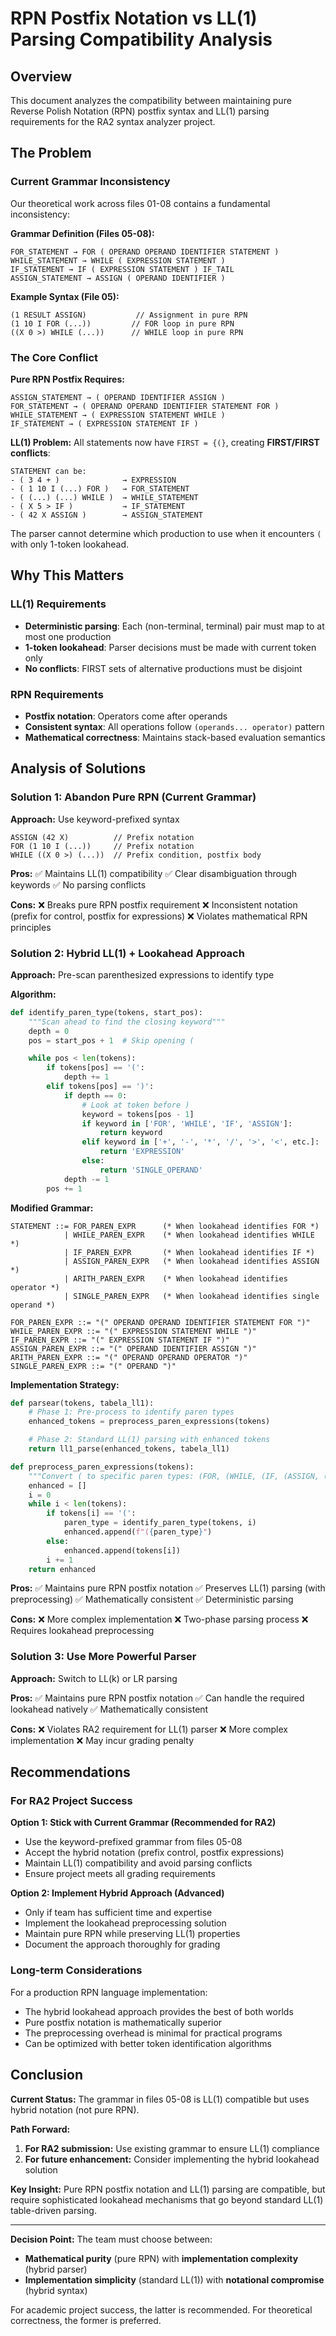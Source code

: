 # RPN Postfix Notation vs LL(1) Parsing Compatibility Analysis

## Overview

This document analyzes the compatibility between maintaining pure Reverse Polish Notation (RPN) postfix syntax and LL(1) parsing requirements for the RA2 syntax analyzer project.

## The Problem

### Current Grammar Inconsistency

Our theoretical work across files 01-08 contains a fundamental inconsistency:

**Grammar Definition (Files 05-08):**
```
FOR_STATEMENT → FOR ( OPERAND OPERAND IDENTIFIER STATEMENT )
WHILE_STATEMENT → WHILE ( EXPRESSION STATEMENT )
IF_STATEMENT → IF ( EXPRESSION STATEMENT ) IF_TAIL
ASSIGN_STATEMENT → ASSIGN ( OPERAND IDENTIFIER )
```

**Example Syntax (File 05):**
```
(1 RESULT ASSIGN)           // Assignment in pure RPN
(1 10 I FOR (...))         // FOR loop in pure RPN
((X 0 >) WHILE (...))      // WHILE loop in pure RPN
```

### The Core Conflict

**Pure RPN Postfix Requires:**
```
ASSIGN_STATEMENT → ( OPERAND IDENTIFIER ASSIGN )
FOR_STATEMENT → ( OPERAND OPERAND IDENTIFIER STATEMENT FOR )
WHILE_STATEMENT → ( EXPRESSION STATEMENT WHILE )
IF_STATEMENT → ( EXPRESSION STATEMENT IF )
```

**LL(1) Problem:**
All statements now have `FIRST = {(}`, creating **FIRST/FIRST conflicts**:

```
STATEMENT can be:
- ( 3 4 + )              → EXPRESSION
- ( 1 10 I (...) FOR )   → FOR_STATEMENT
- ( (...) (...) WHILE )  → WHILE_STATEMENT
- ( X 5 > IF )           → IF_STATEMENT
- ( 42 X ASSIGN )        → ASSIGN_STATEMENT
```

The parser cannot determine which production to use when it encounters `(` with only 1-token lookahead.

## Why This Matters

### LL(1) Requirements
- **Deterministic parsing**: Each (non-terminal, terminal) pair must map to at most one production
- **1-token lookahead**: Parser decisions must be made with current token only
- **No conflicts**: FIRST sets of alternative productions must be disjoint

### RPN Requirements
- **Postfix notation**: Operators come after operands
- **Consistent syntax**: All operations follow `(operands... operator)` pattern
- **Mathematical correctness**: Maintains stack-based evaluation semantics

## Analysis of Solutions

### Solution 1: Abandon Pure RPN (Current Grammar)

**Approach:** Use keyword-prefixed syntax
```
ASSIGN (42 X)          // Prefix notation
FOR (1 10 I (...))     // Prefix notation
WHILE ((X 0 >) (...))  // Prefix condition, postfix body
```

**Pros:**
✅ Maintains LL(1) compatibility
✅ Clear disambiguation through keywords
✅ No parsing conflicts

**Cons:**
❌ Breaks pure RPN postfix requirement
❌ Inconsistent notation (prefix for control, postfix for expressions)
❌ Violates mathematical RPN principles

### Solution 2: Hybrid LL(1) + Lookahead Approach

**Approach:** Pre-scan parenthesized expressions to identify type

**Algorithm:**
```python
def identify_paren_type(tokens, start_pos):
    """Scan ahead to find the closing keyword"""
    depth = 0
    pos = start_pos + 1  # Skip opening (

    while pos < len(tokens):
        if tokens[pos] == '(':
            depth += 1
        elif tokens[pos] == ')':
            if depth == 0:
                # Look at token before )
                keyword = tokens[pos - 1]
                if keyword in ['FOR', 'WHILE', 'IF', 'ASSIGN']:
                    return keyword
                elif keyword in ['+', '-', '*', '/', '>', '<', etc.]:
                    return 'EXPRESSION'
                else:
                    return 'SINGLE_OPERAND'
            depth -= 1
        pos += 1
```

**Modified Grammar:**
```ebnf
STATEMENT ::= FOR_PAREN_EXPR      (* When lookahead identifies FOR *)
            | WHILE_PAREN_EXPR    (* When lookahead identifies WHILE *)
            | IF_PAREN_EXPR       (* When lookahead identifies IF *)
            | ASSIGN_PAREN_EXPR   (* When lookahead identifies ASSIGN *)
            | ARITH_PAREN_EXPR    (* When lookahead identifies operator *)
            | SINGLE_PAREN_EXPR   (* When lookahead identifies single operand *)

FOR_PAREN_EXPR ::= "(" OPERAND OPERAND IDENTIFIER STATEMENT FOR ")"
WHILE_PAREN_EXPR ::= "(" EXPRESSION STATEMENT WHILE ")"
IF_PAREN_EXPR ::= "(" EXPRESSION STATEMENT IF ")"
ASSIGN_PAREN_EXPR ::= "(" OPERAND IDENTIFIER ASSIGN ")"
ARITH_PAREN_EXPR ::= "(" OPERAND OPERAND OPERATOR ")"
SINGLE_PAREN_EXPR ::= "(" OPERAND ")"
```

**Implementation Strategy:**
```python
def parsear(tokens, tabela_ll1):
    # Phase 1: Pre-process to identify paren types
    enhanced_tokens = preprocess_paren_expressions(tokens)

    # Phase 2: Standard LL(1) parsing with enhanced tokens
    return ll1_parse(enhanced_tokens, tabela_ll1)

def preprocess_paren_expressions(tokens):
    """Convert ( to specific paren types: (FOR, (WHILE, (IF, (ASSIGN, (EXPR"""
    enhanced = []
    i = 0
    while i < len(tokens):
        if tokens[i] == '(':
            paren_type = identify_paren_type(tokens, i)
            enhanced.append(f"({paren_type}")
        else:
            enhanced.append(tokens[i])
        i += 1
    return enhanced
```

**Pros:**
✅ Maintains pure RPN postfix notation
✅ Preserves LL(1) parsing (with preprocessing)
✅ Mathematically consistent
✅ Deterministic parsing

**Cons:**
❌ More complex implementation
❌ Two-phase parsing process
❌ Requires lookahead preprocessing

### Solution 3: Use More Powerful Parser

**Approach:** Switch to LL(k) or LR parsing

**Pros:**
✅ Maintains pure RPN postfix notation
✅ Can handle the required lookahead natively
✅ Mathematically consistent

**Cons:**
❌ Violates RA2 requirement for LL(1) parser
❌ More complex implementation
❌ May incur grading penalty

## Recommendations

### For RA2 Project Success

**Option 1: Stick with Current Grammar (Recommended for RA2)**
- Use the keyword-prefixed grammar from files 05-08
- Accept the hybrid notation (prefix control, postfix expressions)
- Maintain LL(1) compatibility and avoid parsing conflicts
- Ensure project meets all grading requirements

**Option 2: Implement Hybrid Approach (Advanced)**
- Only if team has sufficient time and expertise
- Implement the lookahead preprocessing solution
- Maintain pure RPN while preserving LL(1) properties
- Document the approach thoroughly for grading

### Long-term Considerations

For a production RPN language implementation:
- The hybrid lookahead approach provides the best of both worlds
- Pure postfix notation is mathematically superior
- The preprocessing overhead is minimal for practical programs
- Can be optimized with better token identification algorithms

## Conclusion

**Current Status:** The grammar in files 05-08 is LL(1) compatible but uses hybrid notation (not pure RPN).

**Path Forward:**
1. **For RA2 submission:** Use existing grammar to ensure LL(1) compliance
2. **For future enhancement:** Consider implementing the hybrid lookahead solution

**Key Insight:** Pure RPN postfix notation and LL(1) parsing are compatible, but require sophisticated lookahead mechanisms that go beyond standard LL(1) table-driven parsing.

---

**Decision Point:** The team must choose between:
- **Mathematical purity** (pure RPN) with **implementation complexity** (hybrid parser)
- **Implementation simplicity** (standard LL(1)) with **notational compromise** (hybrid syntax)

For academic project success, the latter is recommended. For theoretical correctness, the former is preferred.